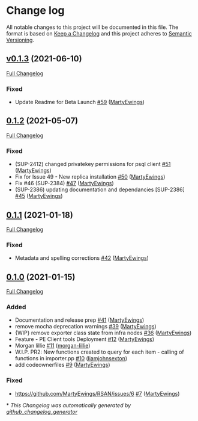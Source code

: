 # Change log

All notable changes to this project will be documented in this file. The format is based on [Keep a Changelog](http://keepachangelog.com/en/1.0.0/) and this project adheres to [Semantic Versioning](http://semver.org).

## [v0.1.3](https://github.com/puppetlabs/RSAN/tree/v0.1.3) (2021-06-10)

[Full Changelog](https://github.com/puppetlabs/RSAN/compare/0.1.2...v0.1.3)

### Fixed

- Update Readme for Beta Launch [\#59](https://github.com/puppetlabs/RSAN/pull/59) ([MartyEwings](https://github.com/MartyEwings))

## [0.1.2](https://github.com/puppetlabs/RSAN/tree/0.1.2) (2021-05-07)

[Full Changelog](https://github.com/puppetlabs/RSAN/compare/0.1.1...0.1.2)

### Fixed

- \(SUP-2412\) changed privatekey permissions for psql client [\#51](https://github.com/puppetlabs/RSAN/pull/51) ([MartyEwings](https://github.com/MartyEwings))
- Fix for Issue 49 - New replica installation [\#50](https://github.com/puppetlabs/RSAN/pull/50) ([MartyEwings](https://github.com/MartyEwings))
- Fix \#46 \(SUP-2384\) [\#47](https://github.com/puppetlabs/RSAN/pull/47) ([MartyEwings](https://github.com/MartyEwings))
- \(SUP-2386\) updating documentation and dependancies \[SUP-2386\] [\#45](https://github.com/puppetlabs/RSAN/pull/45) ([MartyEwings](https://github.com/MartyEwings))

## [0.1.1](https://github.com/puppetlabs/RSAN/tree/0.1.1) (2021-01-18)

[Full Changelog](https://github.com/puppetlabs/RSAN/compare/0.1.0...0.1.1)

### Fixed

- Metadata and spelling corrections [\#42](https://github.com/puppetlabs/RSAN/pull/42) ([MartyEwings](https://github.com/MartyEwings))

## [0.1.0](https://github.com/puppetlabs/RSAN/tree/0.1.0) (2021-01-15)

[Full Changelog](https://github.com/puppetlabs/RSAN/compare/9776f5017215976a4bb2da7565482e04ef4b065b...0.1.0)

### Added

- Documentation and release prep [\#41](https://github.com/puppetlabs/RSAN/pull/41) ([MartyEwings](https://github.com/MartyEwings))
- remove mocha deprecation warnings [\#39](https://github.com/puppetlabs/RSAN/pull/39) ([MartyEwings](https://github.com/MartyEwings))
- {WIP} remove exporter class state from infra nodes [\#36](https://github.com/puppetlabs/RSAN/pull/36) ([MartyEwings](https://github.com/MartyEwings))
- Feature - PE Client tools Deployment [\#12](https://github.com/puppetlabs/RSAN/pull/12) ([MartyEwings](https://github.com/MartyEwings))
- Morgan lillie [\#11](https://github.com/puppetlabs/RSAN/pull/11) ([morgan-lillie](https://github.com/morgan-lillie))
- W.I.P. PR2: New functions created to query for each item - calling of functions in importer.pp [\#10](https://github.com/puppetlabs/RSAN/pull/10) ([liamjohnsexton](https://github.com/liamjohnsexton))
- add codeownerfiles [\#9](https://github.com/puppetlabs/RSAN/pull/9) ([MartyEwings](https://github.com/MartyEwings))

### Fixed

- https://github.com/MartyEwings/RSAN/issues/6 [\#7](https://github.com/puppetlabs/RSAN/pull/7) ([MartyEwings](https://github.com/MartyEwings))



\* *This Changelog was automatically generated by [github_changelog_generator](https://github.com/github-changelog-generator/github-changelog-generator)*
